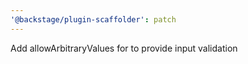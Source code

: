 ```yaml
---
'@backstage/plugin-scaffolder': patch
---
```


Add allowArbitraryValues for <OwnerPicker /> to provide input validation
